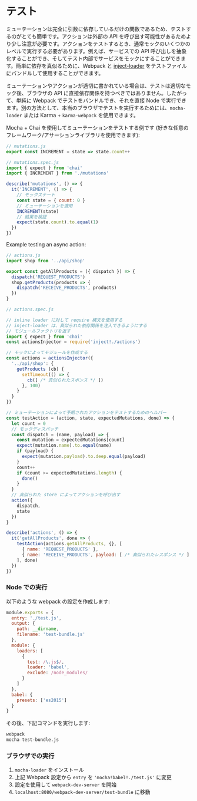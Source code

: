 # テスト

ミューテーションは完全に引数に依存しているだけの関数であるため、テストするのがとても簡単です。アクションは外部の API を呼び出す可能性があるためより少し注意が必要です。アクションをテストするとき、通常モックのいくつかのレベルで実行する必要があります。例えば、サービスでの API 呼び出しを抽象化することができ、そしてテスト内部でサービスをモックにすることができます。簡単に依存を真似るために、Webpack と [inject-loader](https://github.com/plasticine/inject-loader) をテストファイルにバンドルして使用することができます。

ミューテーションやアクションが適切に書かれている場合は、テストは適切なモック後、ブラウザの API に直接依存関係を持つべきではありません。したがって、単純に Webpack でテストをバンドルでき、それを直接 Node で実行できます。別の方法として、本当のブラウザでテストを実行するためには、`mocha-loader` または Karma + `karma-webpack` を使用できます。

Mocha + Chai を使用してミューテーションをテストする例です (好きな任意のフレームワーク/アサーションライブラリを使用できます):

``` js
// mutations.js
export const INCREMENT = state => state.count++
```

``` js
// mutations.spec.js
import { expect } from 'chai'
import { INCREMENT } from './mutations'

describe('mutations', () => {
  it('INCREMENT', () => {
    // モックステート
    const state = { count: 0 }
    // ミューテーションを適用
    INCREMENT(state)
    // 結果を検証
    expect(state.count).to.equal(1)
  })
})
```

Example testing an async action:

``` js
// actions.js
import shop from '../api/shop'

export const getAllProducts = ({ dispatch }) => {
  dispatch('REQUEST_PRODUCTS')
  shop.getProducts(products => {
    dispatch('RECEIVE_PRODUCTS', products)
  })
}
```

``` js
// actions.spec.js

// inline loader に対して require 構文を使用する
// inject-loader は、真似られた依存関係を注入できるようにする
// モジュールファクトリを返す
import { expect } from 'chai'
const actionsInjector = require('inject!./actions')

// モックによってモジュールを作成する
const actions = actionsInjector({
  '../api/shop': {
    getProducts (cb) {
      setTimeout(() => {
        cb([ /* 真似られたスポンス */ ])
      }, 100)
    }
  }
})

// ミューテーションによって予期されたアクションをテストするためのヘルパー
const testAction = (action, state, expectedMutations, done) => {
  let count = 0
  // モックディスパッチ
  const dispatch = (name, payload) => {
    const mutation = expectedMutations[count]
    expect(mutation.name).to.equal(name)
    if (payload) {
      expect(mutation.payload).to.deep.equal(payload)
    }
    count++
    if (count >= expectedMutations.length) {
      done()
    }
  }
  // 真似られた store によってアクションを呼び出す
  action({
    dispatch,
    state
  })
}

describe('actions', () => {
  it('getAllProducts', done => {
    testAction(actions.getAllProducts, {}, [
      { name: 'REQUEST_PRODUCTS' },
      { name: 'RECEIVE_PRODUCTS', payload: [ /* 真似られたレスポンス */ ] }
    ], done)
  })
})
```

### Node での実行

以下のような webpack の設定を作成します:

``` js
module.exports = {
  entry: './test.js',
  output: {
    path: __dirname,
    filename: 'test-bundle.js'
  },
  module: {
    loaders: [
      {
        test: /\.js$/,
        loader: 'babel',
        exclude: /node_modules/
      }
    ]
  },
  babel: {
    presets: ['es2015']
  }
}
```

その後、下記コマンドを実行します:

``` bash
webpack
mocha test-bundle.js
```

### ブラウザでの実行

1. `mocha-loader` をインストール
2. 上記 Webpack 設定から `entry` を `'mocha!babel!./test.js'` に変更
3. 設定を使用して `webpack-dev-server` を開始
4. `localhost:8080/webpack-dev-server/test-bundle` に移動
